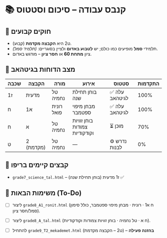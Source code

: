 # 📚 קנבס עבודה – סיכום וסטטוס

## 🔹 חוקים קבועים
- ט2 היא **הקבצה מקדמת** (קבוע).
- תלמידי **סמל** מופיעים כמו כולם; יש **לטבוע באדום** ולציין בסוגריים: *(תלמיד סמל)*.
- ציון **מתחת 60** או **חסר ציון** – מודגש באדום.

## 🔹 מצב הדוחות בגיטהאב
| שכבה | הקבצה | מורה | אירוע | סטטוס | התקדמות |
|------|-------|------|-------|--------|----------|
| ז1 | מדעית | טל נחמיה | בוחן תחילת שנה | ✅ עלה לגיטהאב | 100% |
| ח | א1 | רונית פואל | מבחן מיפוי ספטמבר | ✅ עלה לגיטהאב | 100% |
| ח | א | טל נחמיה | בוחן זוויות צמודות וקודקודיות | ⏳ מוכן | 70% |
| ט | 2 (מקדמת) | טל נחמיה | — | ⚙ נדרש לבנות | 0% |

## 🔹 קבצים קיימים בריפו
- `grade7_science_tal.html` – ז1 מדעית (בוחן תחילת שנה) ✅

## 🔹 משימות הבאות (To-Do)
- [ ] ליצור `grade8_A1_ronit.html` (ח א1 · רונית · מבחן מיפוי ספטמבר, כולל סימון סמל/חסר ציון).
- [ ] ליצור `grade8_A_tal.html` (ח א · טל נחמיה · בוחן זוויות צמודות וקודקודיות).
- [ ] להתחיל `grade9_T2_mekademet.html` (ט2 – הקבצה מקדמת) – **בהזנה פעילה**

